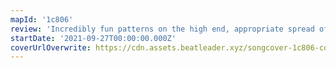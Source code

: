 ```yaml
---
mapId: '1c806'
review: 'Incredibly fun patterns on the high end, appropriate spread of difficulties plus amazing chroma lights make this map shine.'
startDate: '2021-09-27T00:00:00.000Z'
coverUrlOverwrite: https://cdn.assets.beatleader.xyz/songcover-1c806-cover.jpg
---
```

